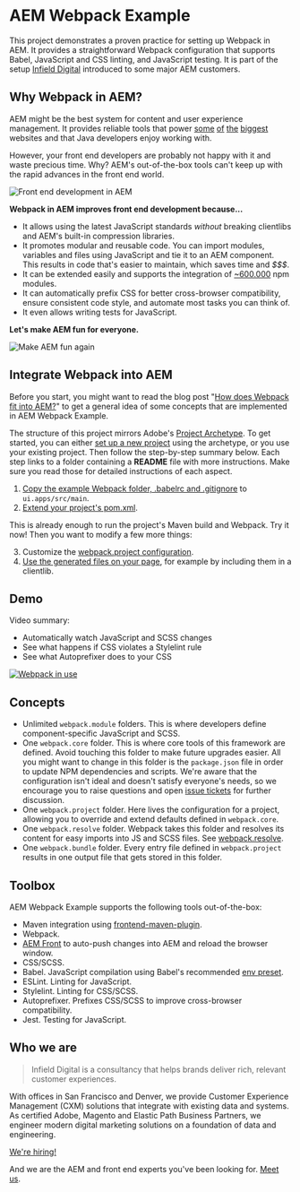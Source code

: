 # AEM Webpack Example

This project demonstrates a proven practice for setting up Webpack in AEM. It provides a straightforward Webpack configuration that supports Babel, JavaScript and CSS linting, and JavaScript testing. It is part of the setup [Infield Digital](http://www.infielddigital.com/) introduced to some major AEM customers.

## Why Webpack in AEM?

AEM might be the best system for content and user experience management. It provides reliable tools that power [some](http://store.nike.com/) [of](https://aws.amazon.com/) [the](https://www.chase.com/) [biggest](https://www.salesforce.com/) websites and that Java developers enjoy working with.

However, your front end developers are probably not happy with it and waste precious time. Why? AEM's out-of-the-box tools can't keep up with the rapid advances in the front end world.

![Front end development in AEM](https://i.imgur.com/vKwoLvU.jpg)

**Webpack in AEM improves front end development because...**

- It allows using the latest JavaScript standards _without_ breaking clientlibs and AEM's built-in compression libraries.
- It promotes modular and reusable code. You can import modules, variables and files using JavaScript and tie it to an AEM component. This results in code that's easier to maintain, which saves time and _$$$_.
- It can be extended easily and supports the integration of [~600.000](http://www.modulecounts.com/) npm modules.
- It can automatically prefix CSS for better cross-browser compatibility, ensure consistent code style, and automate most tasks you can think of.
- It even allows writing tests for JavaScript.

**Let's make AEM fun for everyone.**

![Make AEM fun again](https://i.imgur.com/t37OlGq.jpg)

## Integrate Webpack into AEM

Before you start, you might want to read the blog post "[How does Webpack fit into AEM?](https://www.infielddigital.com/blog/webpack-in-aem/)" to get a general idea of some concepts that are implemented in AEM Webpack Example.

The structure of this project mirrors Adobe's [Project Archetype](https://github.com/Adobe-Marketing-Cloud/aem-project-archetype/tree/master/src/main/archetype). To get started, you can either [set up a new project](https://github.com/Adobe-Marketing-Cloud/aem-project-archetype) using the archetype, or you use your existing project. Then follow the step-by-step summary below. Each step links to a folder containing a **README** file with more instructions. Make sure you read those for detailed instructions of each aspect.

1. [Copy the example Webpack folder, .babelrc and .gitignore](ui.apps/src/main) to `ui.apps/src/main`.
2. [Extend your project's pom.xml](ui.apps).

This is already enough to run the project's Maven build and Webpack. Try it now! Then you want to modify a few more things:

3. Customize the [webpack.project configuration](ui.apps/src/main/webpack.project/index.js).
4. [Use the generated files on your page](ui.apps/src/main/content/jcr_root/apps/__appsFolderName__/clientlibs/clientlib-components), for example by including them in a clientlib.

## Demo

Video summary:

- Automatically watch JavaScript and SCSS changes
- See what happens if CSS violates a Stylelint rule
- See what Autoprefixer does to your CSS

[![Webpack in use](https://www.infielddigital.com/shared/aem-webpack-example-demo-thumbnail.jpg)](https://www.youtube.com/watch?v=FqrKe6ieyWg)

## Concepts

- Unlimited `webpack.module` folders. This is where developers define component-specific JavaScript and SCSS.
- One `webpack.core` folder. This is where core tools of this framework are defined. Avoid touching this folder to make future upgrades easier. All you might want to change in this folder is the `package.json` file in order to update NPM dependencies and scripts. We're aware that the configuration isn't ideal and doesn't satisfy everyone's needs, so we encourage you to raise questions and open [issue tickets](https://github.com/infielddigital/aem-webpack-example/issues) for further discussion.
- One `webpack.project` folder. Here lives the configuration for a project, allowing you to override and extend defaults defined in `webpack.core`.
- One `webpack.resolve` folder. Webpack takes this folder and resolves its content for easy imports into JS and SCSS files. See [webpack.resolve](ui.apps/src/main/content/jcr_root/apps/__appsFolderName__/components/webpack.resolve).
- One `webpack.bundle` folder. Every entry file defined in `webpack.project` results in one output file that gets stored in this folder.

## Toolbox

AEM Webpack Example supports the following tools out-of-the-box:

- Maven integration using [frontend-maven-plugin](https://github.com/eirslett/frontend-maven-plugin).
- Webpack.
- [AEM Front](https://kevinw.de/aem-front/) to auto-push changes into AEM and reload the browser window.
- CSS/SCSS.
- Babel. JavaScript compilation using Babel's recommended [env preset](http://babeljs.io/docs/plugins/preset-env/).
- ESLint. Linting for JavaScript.
- Stylelint. Linting for CSS/SCSS.
- Autoprefixer. Prefixes CSS/SCSS to improve cross-browser compatibility.
- Jest. Testing for JavaScript.

## Who we are

> Infield Digital is a consultancy that helps brands deliver rich, relevant customer experiences.

With offices in San Francisco and Denver, we provide Customer Experience Management (CXM) solutions that integrate with existing data and systems. As certified Adobe, Magento and Elastic Path Business Partners, we engineer modern digital marketing solutions on a foundation of data and engineering.

[We're hiring!](https://www.infielddigital.com/careers/)

And we are the AEM and front end experts you've been looking for. [Meet us](https://www.infielddigital.com/).
